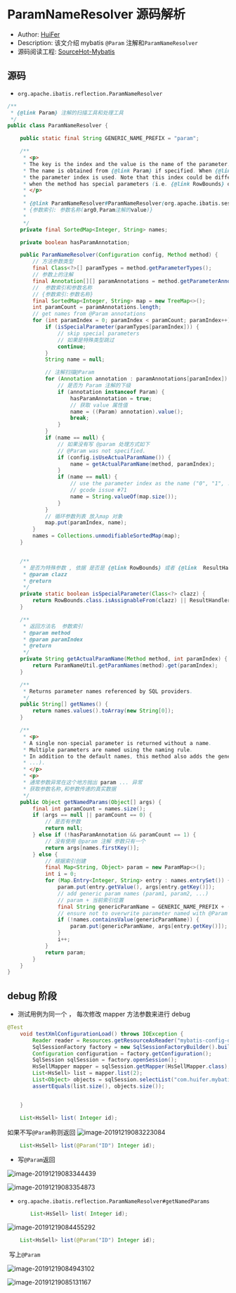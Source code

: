 # ParamNameResolver 源码解析

- Author: [HuiFer](https://github.com/huifer)
- Description: 该文介绍 mybatis `@Param` 注解和`ParamNameResolver`
- 源码阅读工程: [SourceHot-Mybatis](https://github.com/SourceHot/mybatis-read.git)

## 源码

- `org.apache.ibatis.reflection.ParamNameResolver`

```java
/**
 * {@link Param} 注解的扫描工具和处理工具
 */
public class ParamNameResolver {

    public static final String GENERIC_NAME_PREFIX = "param";

    /**
     * <p>
     * The key is the index and the value is the name of the parameter.<br />
     * The name is obtained from {@link Param} if specified. When {@link Param} is not specified,
     * the parameter index is used. Note that this index could be different from the actual index
     * when the method has special parameters (i.e. {@link RowBounds} or {@link ResultHandler}).
     * </p>
     *
     * {@link ParamNameResolver#ParamNameResolver(org.apache.ibatis.session.Configuration, java.lang.reflect.Method)} 中的map 变量值转换而得
     * {参数索引: 参数名称(arg0,Param注解的value)}
     *
     */
    private final SortedMap<Integer, String> names;

    private boolean hasParamAnnotation;

    public ParamNameResolver(Configuration config, Method method) {
        // 方法参数类型
        final Class<?>[] paramTypes = method.getParameterTypes();
        // 参数上的注解
        final Annotation[][] paramAnnotations = method.getParameterAnnotations();
        //  参数索引和参数名称
        // {参数索引:参数名称}
        final SortedMap<Integer, String> map = new TreeMap<>();
        int paramCount = paramAnnotations.length;
        // get names from @Param annotations
        for (int paramIndex = 0; paramIndex < paramCount; paramIndex++) {
            if (isSpecialParameter(paramTypes[paramIndex])) {
                // skip special parameters
                // 如果是特殊类型跳过
                continue;
            }
            String name = null;

            // 注解扫描@Param
            for (Annotation annotation : paramAnnotations[paramIndex]) {
                // 是否为 Param 注解的下级
                if (annotation instanceof Param) {
                    hasParamAnnotation = true;
                    // 获取 value 属性值
                    name = ((Param) annotation).value();
                    break;
                }
            }
            if (name == null) {
                // 如果没有写 @param 处理方式如下
                // @Param was not specified.
                if (config.isUseActualParamName()) {
                    name = getActualParamName(method, paramIndex);
                }
                if (name == null) {
                    // use the parameter index as the name ("0", "1", ...)
                    // gcode issue #71
                    name = String.valueOf(map.size());
                }
            }
            // 循环参数列表 放入map 对象
            map.put(paramIndex, name);
        }
        names = Collections.unmodifiableSortedMap(map);
    }


    /**
     * 是否为特殊参数 , 依据 是否是 {@link RowBounds} 或者 {@link  ResultHandler}
     * @param clazz
     * @return
     */
    private static boolean isSpecialParameter(Class<?> clazz) {
        return RowBounds.class.isAssignableFrom(clazz) || ResultHandler.class.isAssignableFrom(clazz);
    }

    /**
     * 返回方法名  参数索引
     * @param method
     * @param paramIndex
     * @return
     */
    private String getActualParamName(Method method, int paramIndex) {
        return ParamNameUtil.getParamNames(method).get(paramIndex);
    }

    /**
     * Returns parameter names referenced by SQL providers.
     */
    public String[] getNames() {
        return names.values().toArray(new String[0]);
    }

    /**
     * <p>
     * A single non-special parameter is returned without a name.
     * Multiple parameters are named using the naming rule.
     * In addition to the default names, this method also adds the generic names (param1, param2,
     * ...).
     * </p>
     * <p>
     * 通常参数异常在这个地方抛出 param ... 异常
     * 获取参数名称,和参数传递的真实数据
     */
    public Object getNamedParams(Object[] args) {
        final int paramCount = names.size();
        if (args == null || paramCount == 0) {
            // 是否有参数
            return null;
        } else if (!hasParamAnnotation && paramCount == 1) {
            // 没有使用 @param 注解 参数只有一个
            return args[names.firstKey()];
        } else {
            // 根据索引创建
            final Map<String, Object> param = new ParamMap<>();
            int i = 0;
            for (Map.Entry<Integer, String> entry : names.entrySet()) {
                param.put(entry.getValue(), args[entry.getKey()]);
                // add generic param names (param1, param2, ...)
                // param + 当前索引位置
                final String genericParamName = GENERIC_NAME_PREFIX + (i + 1);
                // ensure not to overwrite parameter named with @Param
                if (!names.containsValue(genericParamName)) {
                    param.put(genericParamName, args[entry.getKey()]);
                }
                i++;
            }
            return param;
        }
    }
}

```

## debug 阶段

- 测试用例为同一个 ， 每次修改 mapper 方法参数来进行 debug

```java
@Test
    void testXmlConfigurationLoad() throws IOException {
        Reader reader = Resources.getResourceAsReader("mybatis-config-demo.xml");
        SqlSessionFactory factory = new SqlSessionFactoryBuilder().build(reader);
        Configuration configuration = factory.getConfiguration();
        SqlSession sqlSession = factory.openSession();
        HsSellMapper mapper = sqlSession.getMapper(HsSellMapper.class);
        List<HsSell> list = mapper.list(2);
        List<Object> objects = sqlSession.selectList("com.huifer.mybatis.mapper.HsSellMapper.list");
        assertEquals(list.size(), objects.size());


    }
```

```java
    List<HsSell> list( Integer id);

```

如果不写`@Param`称则返回
![image-20191219083223084](https://fastly.jsdelivr.net/gh/doocs/source-code-hunter@main/images/image-20191219083223084.png)

```java
    List<HsSell> list(@Param("ID") Integer id);
```

- 写`@Param`返回

![image-20191219083344439](https://fastly.jsdelivr.net/gh/doocs/source-code-hunter@main/images/mybatis/image-20191219083344439.png)

![image-20191219083354873](https://fastly.jsdelivr.net/gh/doocs/source-code-hunter@main/images/mybatis/image-20191219083354873.png)

- `org.apache.ibatis.reflection.ParamNameResolver#getNamedParams`

  ```java
      List<HsSell> list( Integer id);
  ```

![image-20191219084455292](https://fastly.jsdelivr.net/gh/doocs/source-code-hunter@main/images/mybatis/image-20191219084455292.png)

```java
    List<HsSell> list(@Param("ID") Integer id);
```

​ 写上`@Param`

![image-20191219084943102](https://fastly.jsdelivr.net/gh/doocs/source-code-hunter@main/images/mybatis/image-20191219084943102.png)

![image-20191219085131167](https://fastly.jsdelivr.net/gh/doocs/source-code-hunter@main/images/mybatis/image-20191219085131167.png)
